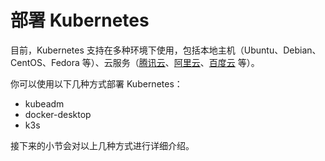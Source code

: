 # 部署 Kubernetes

目前，Kubernetes 支持在多种环境下使用，包括本地主机（Ubuntu、Debian、CentOS、Fedora 等）、云服务（[腾讯云](https://cloud.tencent.com/act/cps/redirect?redirect=10058&cps_key=3a5255852d5db99dcd5da4c72f05df61)、[阿里云](https://www.aliyun.com/product/kubernetes?source=5176.11533457&userCode=8lx5zmtu&type=copy)、[百度云](https://cloud.baidu.com/product/cce.html) 等）。

你可以使用以下几种方式部署 Kubernetes：

* kubeadm
* docker-desktop
* k3s

接下来的小节会对以上几种方式进行详细介绍。
